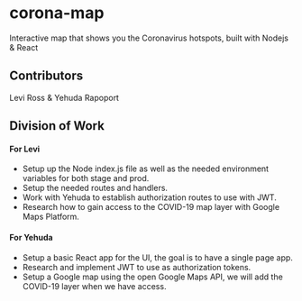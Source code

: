 # corona-map
Interactive map that shows you the Coronavirus hotspots, built with Nodejs & React

## Contributors

Levi Ross & Yehuda Rapoport


## Division of Work

#### For Levi

- Setup up the Node index.js file as well as the needed environment variables for both stage and prod. 
- Setup the needed routes and handlers. 
- Work with Yehuda to establish authorization routes to use with JWT. 
- Research how to gain access to the COVID-19 map layer with Google Maps Platform. 


#### For Yehuda

- Setup a basic React app for the UI, the goal is to have a single page app. 
- Research and implement JWT to use as authorization tokens. 
- Setup a Google map using the open Google Maps API, we will add the COVID-19 layer when we have access. 



